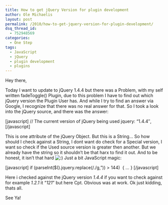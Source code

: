 ```yaml
---
title: How to get jQuery Version for plugin development
author: Ole Michaelis
layout: post
permalink: /2010/how-to-get-jquery-version-for-plugin-development/
dsq_thread_id:
  - 752948569
categories:
  - One Step
tags:
  - JavaScript
  - jQuery
  - plugin development
  - plugins
---
```


Hey there,

Today I want to update to jQuery 1.4.4 but there was a Problem, with my self written fadeToggle() Plugin, due to this problem I have to find out which jQuery version the Plugin User has. And while I try to find an answer via Google, I recognize that there was no real answer for that. So I took a look into the jQuery source, and there was the answer:

[javascript]
// The current version of jQuery being used
jquery: “1.4.4″,
[/javascript]

This is one attribute of the jQuery Object. But this is a String… So how should I check against a String, I dont want do check for a Special version, I want so check if the Used source version is greater then another. But we already have the string so it shouldn’t be that harx to find it out. And to be honest, it isn’t that hard ![:)][1] Just a bit JavaScript magic:

 [1]: http://blog.codestars.eu/wp-includes/images/smilies/icon_smile.gif

[javascript]
if (parseInt($().jquery.replace(/./g,”)) > 144)  {
…
}
[/javascript]

Here i checked against the jQuery version *1.4.4* if you want to check against for example *1.2.1* it “*121*” but here Cpt. Obvious was at work. Ok just kidding, thats all.

See Ya!

